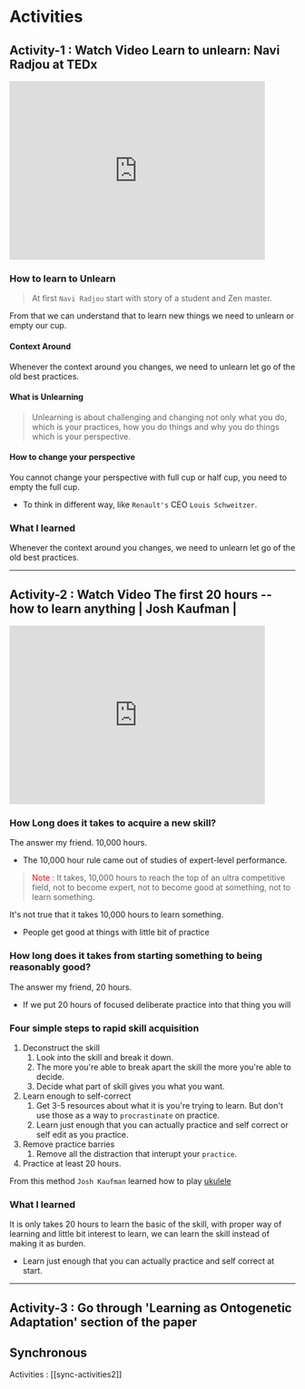 # Activities

## Activity-1 : Watch Video Learn to unlearn: Navi Radjou at TEDx

<iframe width="450" height="315" src="https://www.youtube.com/embed/TyMerf4mCIA" title="YouTube video player" frameborder="0" allow="accelerometer; autoplay; clipboard-write; encrypted-media; gyroscope; picture-in-picture" allowfullscreen></iframe>

### How to learn to Unlearn

> At first `Navi Radjou` start with story of a student and Zen master.

From that we can understand that to learn new things we need to unlearn or empty our cup.

#### Context Around
Whenever the context around you changes, we need to unlearn let go of the old best practices.

#### What is Unlearning
> Unlearning is about challenging and changing not only what you do, which is your practices, how you do things and why you do things which is your perspective.

#### How to change your perspective
You cannot change your perspective with full cup or half cup, you need to empty  the full cup.

- To think in different way, like `Renault's`  CEO `Louis Schweitzer`.


### What I learned
Whenever the context around you changes, we need to unlearn let go of the old best practices.

---

## Activity-2 : Watch Video The first 20 hours -- how to learn anything | Josh Kaufman |

<iframe width="450" height="315" src="https://www.youtube.com/embed/5MgBikgcWnY" title="YouTube video player" frameborder="0" allow="accelerometer; autoplay; clipboard-write; encrypted-media; gyroscope; picture-in-picture" allowfullscreen></iframe>

### How Long does it takes to acquire a new skill?
The answer my friend. 10,000 hours.
- The 10,000 hour rule came out of studies of expert-level performance.
> <span style="color:red;">Note</span> : It takes, 10,000 hours to reach the top of an ultra competitive field, not to become expert, not to become good at something, not to learn something.

It's not true that it takes 10,000 hours to learn something.

- People get good at things with little bit of practice

### How long does it takes from starting something to being reasonably good?
The answer my friend, 20 hours.

- If we put 20 hours of focused deliberate practice into that thing you will

### Four simple steps to rapid skill acquisition
1. Deconstruct the skill
	1. Look into the skill and break it down.
	2. The more you're able to break apart the skill the more you're able to decide.
	3. Decide what part of skill gives you what you want.
2. Learn enough to self-correct
	1. Get 3-5 resources about what it is you're trying to learn. But don't use those as a way to `procrastinate` on practice.
	2. Learn just enough that you can actually practice and self correct or self edit as you practice.
3. Remove practice barries
	1. Remove all the distraction that interupt your `practice`.
4. Practice at least 20 hours.

From this method `Josh Kaufman` learned how to play [ukulele](https://en.wikipedia.org/wiki/Ukulele)

### What I learned
It is only takes 20 hours to learn the basic of the skill, with proper way of learning and little bit interest to learn, we can learn the skill instead of making it as burden.
- Learn just enough that you can actually practice and self correct at start.


---
## Activity-3 : Go through 'Learning as Ontogenetic Adaptation' section of the paper

## Synchronous
Activities : [[sync-activities2]]
